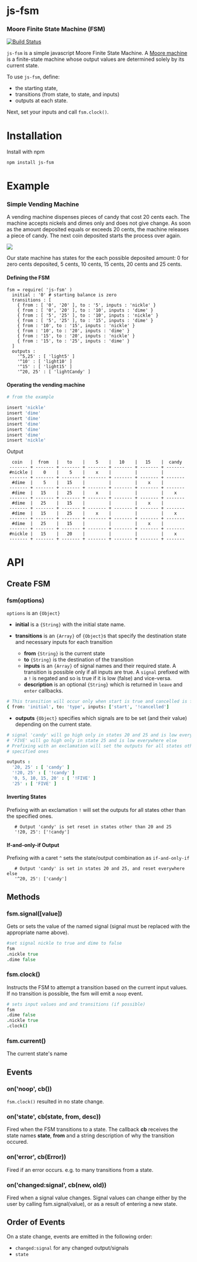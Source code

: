 # js-fsm
### Moore Finite State Machine (FSM)

[![Build Status](https://travis-ci.org/venkatperi/js-fsm.svg?branch=master)](https://travis-ci.org/venkatperi/js-fsm)


`js-fsm` is a simple javascript Moore Finite State Machine. A [Moore machine](https://en.wikipedia.org/wiki/Moore_machine) is a finite-state machine whose output values are determined solely by its current state.

To use `js-fsm`, define:
* the starting state,
* transitions (from state, to state, and inputs)
* outputs at each state.

Next, set your inputs and call `fsm.clock()`.

# Installation

Install with npm

```shell
npm install js-fsm
```

# Example
### Simple Vending Machine

A vending machine dispenses pieces of candy that cost 20 cents each. The machine accepts nickels and dimes only and does not give change. As soon as the amount deposited equals or exceeds 20 cents, the machine releases a piece of candy. The next coin deposited starts the process over again.

![](assets/vending-fsm.png)

Our state machine has states for the each possible deposited amount: 0 for zero cents deposited, 5 cents, 10 cents, 15 cents, 20 cents and 25 cents.


#### Defining the FSM
```
fsm = require( 'js-fsm' )
  initial : '0' # starting balance is zero
  transitions : [
    { from : [ '0', '20' ], to : '5', inputs : 'nickle' }
    { from : [ '0', '20' ], to : '10', inputs : 'dime' }
    { from : [ '5', '25' ], to : '10', inputs : 'nickle' }
    { from : [ '5', '25' ], to : '15', inputs : 'dime' }
    { from : '10', to : '15', inputs : 'nickle' }
    { from : '10', to : '20', inputs : 'dime' }
    { from : '15', to : '20', inputs : 'nickle' }
    { from : '15', to : '25', inputs : 'dime' }
  ]
  outputs :
    '^5,25' : [ 'light5' ]
    '^10' : [ 'light10' ]
    '^15' : [ 'light15' ]
    '^20, 25' : [ 'lightCandy' ]
```

#### Operating the vending machine

```coffeescript
# from the example

insert 'nickle'
insert 'dime'
insert 'dime'
insert 'dime'
insert 'dime'
insert 'dime'
insert 'nickle'
```

Output

```
  coin   |  from   |   to    |    5    |   10    |   15    |  candy
 ------- + ------- + ------- + ------- + ------- + ------- + -------
 #nickle |    0    |    5    |    x    |         |         |
 ------- + ------- + ------- + ------- + ------- + ------- + -------
  #dime  |    5    |   15    |         |         |    x    |
 ------- + ------- + ------- + ------- + ------- + ------- + -------
  #dime  |   15    |   25    |    x    |         |         |    x
 ------- + ------- + ------- + ------- + ------- + ------- + -------
  #dime  |   25    |   15    |         |         |    x    |
 ------- + ------- + ------- + ------- + ------- + ------- + -------
  #dime  |   15    |   25    |    x    |         |         |    x
 ------- + ------- + ------- + ------- + ------- + ------- + -------
  #dime  |   25    |   15    |         |         |    x    |
 ------- + ------- + ------- + ------- + ------- + ------- + -------
 #nickle |   15    |   20    |         |         |         |    x
 ------- + ------- + ------- + ------- + ------- + ------- + -------
```

# API

## Create FSM

### fsm(options)

`options` is an `{Object}`

* **initial** is a `{String}` with the initial state name.

* **transitions** is an `{Array}` of `{Object}`s that specify the destination state and necessary inputs for each transition

  * **from** `{String}` is the current state
  * **to** `{String}` is the destination of the transition
  * **inputs** is an `{Array}` of signal names and their required state. A transition is possible only if all inputs are true. A `signal` prefixed with a `!` is negated and so is true if it is low (false) and vice-versa.
  * **description** is an optional `{String}` which is returned in `leave` and `enter` callbacks.

```coffeescript
# This transition will occur only when start is true and cancelled is false
{ from: 'initial', to: 'type', inputs: ['start', '!cancelled']
```

* **outputs** `{Object}` specifies which signals  are to be set (and their value) depending on the current state.

```coffeescript
# signal 'candy' will go high only in states 20 and 25 and is low everywhere else
# 'FIVE' will go high only in state 25 and is low everywhere else
# Prefixing with an exclamation will set the outputs for all states other than the
# specified ones

outputs :
  '20, 25' : [ 'candy' ]
  '!20, 25' : [ '!candy' ]
  '0, 5, 10, 15, 20' : [ '!FIVE' ]
  '25' : [ 'FIVE' ]
```

#### Inverting States
Prefixing with an exclamation `!` will set the outputs for all states other than the specified ones.
```
   # Output 'candy' is set reset in states other than 20 and 25
   '!20, 25': ['!candy']
```

#### If-and-only-if Output
Prefixing with a caret `^` sets the state/output combination as `if-and-only-if`
```
   # Output 'candy' is set in states 20 and 25, and reset everywhere else
   '^20, 25': ['candy']
```

## Methods

### fsm.signal([value])

Gets or sets the value of the named signal (signal must be replaced with the appropriate name above).

```coffeescript
#set signal nickle to true and dime to false
fsm
.nickle true
.dime false
```

### fsm.clock()

Instructs the FSM to attempt a transition based on the current input values. If no transition is possible, the fsm will emit a `noop` event. 

```coffeescript
# sets input values and and transitions (if possible)
fsm
.dime false
.nickle true
.clock()
```

### fsm.current()
The current state's name

## Events 

### on('noop', cb())

`fsm.clock()` resulted in no state change.

### on('state', cb(state, from, desc))

Fired when the FSM transitions to a state. The callback **cb** receives the state names **state**, **from** and a string description of why the transition occured.

### on('error', cb(Error))
Fired if an error occurs. e.g. to many transitions from a state.

### on('changed:signal', cb(new, old))
Fired when a signal value changes. Signal values can change either by the user by calling fsm.signal(value), or as a result of entering a new state.

## Order of Events

On a state change, events are emitted in the following order:
* `changed:signal` for any changed output/signals
* `state`


